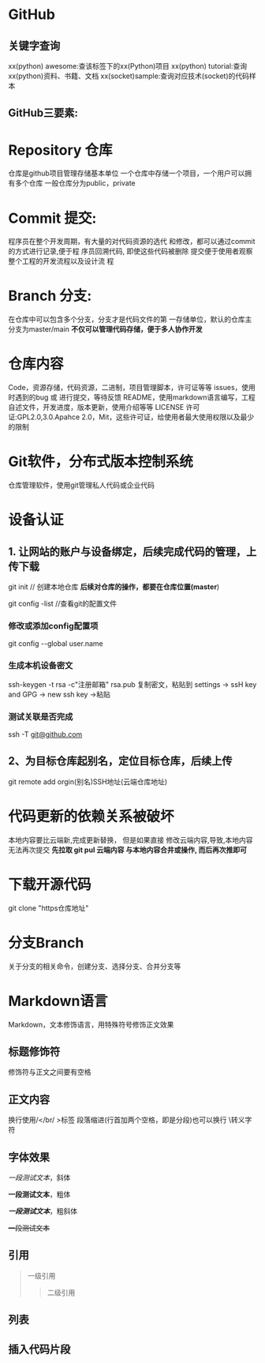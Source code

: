 # GitHub
## 关键字查询
xx(python) awesome:查该标签下的xx(Python)项目
xx(python) tutorial:查询xx(python)资料、书籍、文档
xx(socket)sample:查询对应技术(socket)的代码样本

## GitHub三要素:
# Repository 仓库
仓库是github项目管理存储基本单位
一个仓库中存储一个项目，一个用户可以拥有多个仓库
一般仓库分为public，private
# Commit 提交:
程序员在整个开发周期，有大量的对代码资源的选代
和修改，都可以通过commit的方式进行记录,便于程
序员回溯代码, 即使这些代码被删除
提交便于使用者观察整个工程的开发流程以及设计流
程
# Branch 分支:
在仓库中可以包含多个分支，分支才是代码文件的第
一存储单位，默认的仓库主分支为master/main
**不仅可以管理代码存储，便于多人协作开发**

# 仓库内容
Code，资源存储，代码资源，二进制，项目管理脚本，许可证等等
issues，使用时遇到的bug 或 进行提交，等待反馈
README，使用markdown语言编写，工程自述文件，开发进度，版本更新，使用介绍等等
LICENSE 许可证:GPL2.0,3.0.Apahce 2.0，Mit，这些许可证，给使用者最大使用权限以及最少的限制

# Git软件，分布式版本控制系统
仓库管理软件，使用git管理私人代码或企业代码

# 设备认证
## 1. 让网站的账户与设备绑定，后续完成代码的管理，上传下载

git init // 创建本地仓库
**后续对仓库的操作，都要在仓库位置(master**)

git config -list //查看git的配置文件

### 修改或添加config配置项
git config --global user.name

### 生成本机设备密文
ssh-keygen -t rsa -c"注册邮箱"
rsa.pub 复制密文，粘贴到 settings -> ssH key and GPG -> new ssh key ->粘贴

### 测试关联是否完成
ssh -T git@github.com

## 2、为目标仓库起别名，定位目标仓库，后续上传
git remote add orgin(别名)SSH地址(云端仓库地址)


# 代码更新的依赖关系被破坏
本地内容要比云端新,完成更新替换， 但是如果直接
修改云端内容,导致,本地内容无法再次提交
**先拉取 git pul 云端内容 与本地内容合井或操作,
而后再次推即可**

# 下载开源代码
git clone "https仓库地址"

# 分支Branch
关于分支的相关命令，创建分支、选择分支、合并分支等


# Markdown语言
Markdown，文本修饰语言，用特殊符号修饰正文效果


## 标题修饰符
修饰符与正文之间要有空格
## 正文内容
换行使用/</br/ >标签
段落缩进(行首加两个空格，即是分段)也可以换行
\转义字符
## 字体效果
*一段测试文本*，斜体

**一段测试文本**，粗体

***一段测试文本***，粗斜体

~~一段测试文本~~

## 引用
> 一级引用
>> 二级引用
## 列表
## 插入代码片段










